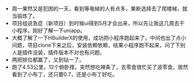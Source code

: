+ 周一果然又是犯困的一天，看到等电梯的人有点多，果断选择去了爬楼梯，就当锻炼了。
+ 项目组说急症（新项目）到时候ui得到5月才会出来，所以先让我这几周去干小程序。刚好了解一下uniapp。
+ 大概了解了一下HBuilderX的使用，成功把小程序跑起来了，中间也出了点小问题，项目clone下来之后，安装依赖依赖，结果小程序跑不起来，问了下别人是插件没装，插件版本不对也有问题。
+ 两把排位都赢了，又到钻一了。
+ 跑了4.53公里，12个俯卧撑。突然想吃辣条了，去零食很忙买了波零食。居然看到了小布丁，还只要0.7，还是小布丁好吃。

